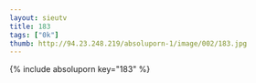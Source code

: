 ```yaml
--- 
layout: sieutv
title: 183
tags: ["0k"]
thumb: http://94.23.248.219/absoluporn-1/image/002/183.jpg
---
```

{% include absoluporn key="183" %} 
